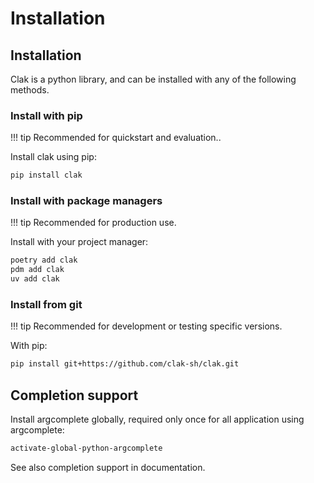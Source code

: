 # Installation


## Installation

Clak is a python library, and can be installed with any of the following methods.


### Install with pip

!!! tip
    Recommended for quickstart and evaluation..

Install clak using pip:

```bash
pip install clak
```

### Install with package managers

!!! tip
    Recommended for production use.

Install with your project manager:

```bash
poetry add clak
pdm add clak
uv add clak
```

### Install from git

!!! tip
    Recommended for development or testing specific versions.

With pip:

``` bash
pip install git+https://github.com/clak-sh/clak.git
```


## Completion support

Install argcomplete globally, required only once for all application using argcomplete:

```bash
activate-global-python-argcomplete
```

See also completion support in documentation.
